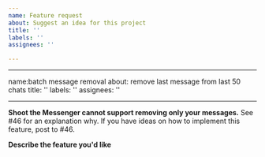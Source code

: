 ```yaml
---
name: Feature request
about: Suggest an idea for this project
title: ''
labels: ''
assignees: ''

---
```

---
name:batch message removal
about: remove last message from last 50 chats
title: ''
labels: ''
assignees: ''

---

**Shoot the Messenger cannot support removing only your messages.**
See #46 for an explanation why. If you have ideas on how to implement this feature, post to #46.

**Describe the feature you'd like**
